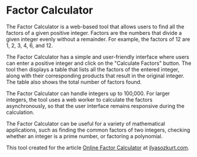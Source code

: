 Factor Calculator
=================

The Factor Calculator is a web-based tool that allows users to find all the factors of a given positive integer. Factors are the numbers that divide a given integer evenly without a remainder. For example, the factors of 12 are 1, 2, 3, 4, 6, and 12.

The Factor Calculator has a simple and user-friendly interface where users can enter a positive integer and click on the "Calculate Factors" button. The tool then displays a table that lists all the factors of the entered integer, along with their corresponding products that result in the original integer. The table also shows the total number of factors found.

The Factor Calculator can handle integers up to 100,000. For larger integers, the tool uses a web worker to calculate the factors asynchronously, so that the user interface remains responsive during the calculation.

The Factor Calculator can be useful for a variety of mathematical applications, such as finding the common factors of two integers, checking whether an integer is a prime number, or factoring a polynomial.

This tool created for the article [Online Factor Calculator](https://ilyasozkurt.com/general/factor-calculator-a-handy-math-companion/) at [ilyasozkurt.com](https://ilyasozkurt.com).